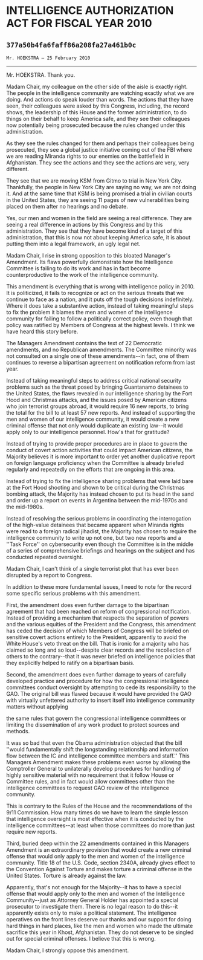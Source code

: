 # INTELLIGENCE AUTHORIZATION ACT FOR FISCAL YEAR 2010
## `377a50b4fa6faff86a208fa27a461b0c`
`Mr. HOEKSTRA — 25 February 2010`

---


Mr. HOEKSTRA. Thank you.

Madam Chair, my colleague on the other side of the aisle is exactly 
right. The people in the intelligence community are watching exactly 
what we are doing. And actions do speak louder than words. The actions 
that they have seen, their colleagues were asked by this Congress, 
including, the record shows, the leadership of this House and the 
former administration, to do things on their behalf to keep America 
safe, and they see their colleagues now potentially being prosecuted 
because the rules changed under this administration.

As they see the rules changed for them and perhaps their colleagues 
being prosecuted, they see a global justice initiative coming out of 
the FBI where we are reading Miranda rights to our enemies on the 
battlefield in Afghanistan. They see the actions and they see the 
actions are very, very different.

They see that we are moving KSM from Gitmo to trial in New York City. 
Thankfully, the people in New York City are saying no way, we are not 
doing it. And at the same time that KSM is being promised a trial in 
civilian courts in the United States, they are seeing 11 pages of new 
vulnerabilities being placed on them after no hearings and no debate.

Yes, our men and women in the field are seeing a real difference. 
They are seeing a real difference in actions by this Congress and by 
this administration. They see that they have become kind of a target of 
this administration, that this is now not about keeping America safe, 
it is about putting them into a legal framework, an ugly legal net.

Madam Chair, I rise in strong opposition to this bloated Manager's 
Amendment. Its flaws powerfully demonstrate how the Intelligence 
Committee is failing to do its work and has in fact become 
counterproductive to the work of the intelligence community.

This amendment is everything that is wrong with intelligence policy 
in 2010. It is politicized, it fails to recognize or act on the serious 
threats that we continue to face as a nation, and it puts off the tough 
decisions indefinitely. Where it does take a substantive action, 
instead of taking meaningful steps to fix the problem it blames the men 
and women of the intelligence community for failing to follow a 
politically correct policy, even though that policy was ratified by 
Members of Congress at the highest levels. I think we have heard this 
story before.

The Managers Amendment contains the text of 22 Democratic amendments, 
and no Republican amendments. The Committee minority was not consulted 
on a single one of these amendments--in fact, one of them continues to 
reverse a bipartisan agreement on notification reform from last year.

Instead of taking meaningful steps to address critical national 
security problems such as the threat posed by bringing Guantanamo 
detainees to the United States, the flaws revealed in our intelligence 
sharing by the Fort Hood and Christmas attacks, and the issues posed by 
American citizens who join terrorist groups abroad, it would require 16 
new reports, to bring the total for the bill to at least 57 new 
reports. And instead of supporting the men and women of our 
intelligence community, it would create a new criminal offense that not 
only would duplicate an existing law--it would apply only to our 
intelligence personnel. How's that for gratitude?

Instead of trying to provide proper procedures are in place to govern 
the conduct of covert action activities that could impact American 
citizens, the Majority believes it is more important to order yet 
another duplicative report on foreign language proficiency when the 
Committee is already briefed regularly and repeatedly on the efforts 
that are ongoing in this area.

Instead of trying to fix the intelligence sharing problems that were 
laid bare at the Fort Hood shooting and shown to be critical during the 
Christmas bombing attack, the Majority has instead chosen to put its 
head in the sand and order up a report on events in Argentina between 
the mid-1970s and the mid-1980s.

Instead of resolving the serious problems in coordinating the 
interrogation of the high-value detainees that became apparent when 
Miranda rights were read to a foreign radical jihadist, the Majority 
has chosen to require the intelligence community to write up not one, 
but two new reports and a ''Task Force'' on cybersecurity even though 
the Committee is in the middle of a series of comprehensive briefings 
and hearings on the subject and has conducted repeated oversight.

Madam Chair, I can't think of a single terrorist plot that has ever 
been disrupted by a report to Congress.

In addition to these more fundamental issues, I need to note for the 
record some specific serious problems with this amendment.


First, the amendment does even further damage to the bipartisan 
agreement that had been reached on reform of congressional 
notification. Instead of providing a mechanism that respects the 
separation of powers and the various equities of the President and the 
Congress, this amendment has ceded the decision of which Members of 
Congress will be briefed on sensitive covert actions entirely to the 
President, apparently to avoid the White House's veto threat on the 
bill. That is ironic for a majority who has claimed so long and so 
loud--despite clear records and the recollection of others to the 
contrary--that it was never briefed on intelligence policies that they 
explicitly helped to ratify on a bipartisan basis.

Second, the amendment does even further damage to years of carefully 
developed practice and procedure for how the congressional intelligence 
committees conduct oversight by attempting to cede its responsibility 
to the GAO. The original bill was flawed because it would have provided 
the GAO with virtually unfettered authority to insert itself into 
intelligence community matters without applying


the same rules that govern the congressional intelligence committees or 
limiting the dissemination of any work product to protect sources and 
methods.

It was so bad that even the Obama administration objected that the 
bill ''would fundamentally shift the longstanding relationship and 
information flow between the IC and intelligence committee members and 
staff.'' This Managers Amendment makes these problems even worse by 
allowing the Comptroller General to unilaterally develop procedures for 
handling of highly sensitive material with no requirement that it 
follow House or Committee rules, and in fact would allow committees 
other than the intelligence committees to request GAO review of the 
intelligence community.

This is contrary to the Rules of the House and the recommendations of 
the 9/11 Commission. How many times do we have to learn the simple 
lesson that intelligence oversight is most effective when it is 
conducted by the intelligence committees--at least when those 
committees do more than just require new reports.

Third, buried deep within the 22 amendments contained in this 
Managers Amendment is an extraordinary provision that would create a 
new criminal offense that would only apply to the men and women of the 
intelligence community. Title 18 of the U.S. Code, section 2340A, 
already gives effect to the Convention Against Torture and makes 
torture a criminal offense in the United States. Torture is already 
against the law.

Apparently, that's not enough for the Majority--it has to have a 
special offense that would apply only to the men and women of the 
Intelligence Community--just as Attorney General Holder has appointed a 
special prosecutor to investigate them. There is no legal reason to do 
this--it apparently exists only to make a political statement. The 
intelligence operatives on the front lines deserve our thanks and our 
support for doing hard things in hard places, like the men and women 
who made the ultimate sacrifice this year in Khost, Afghanistan. They 
do not deserve to be singled out for special criminal offenses. I 
believe that this is wrong.

Madam Chair, I strongly oppose this amendment.